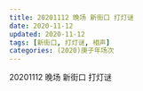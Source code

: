 ```yaml
---
title: 20201112 晚场 新街口 打灯谜 
date: 2020-11-12
updated: 2020-11-12
tags: [新街口, 打灯谜, 相声] 
categories: (2020)庚子年场次
---
```

20201112 晚场 新街口 打灯谜 


